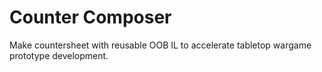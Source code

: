 # Counter Composer

Make countersheet with reusable OOB IL to accelerate tabletop wargame prototype development. 